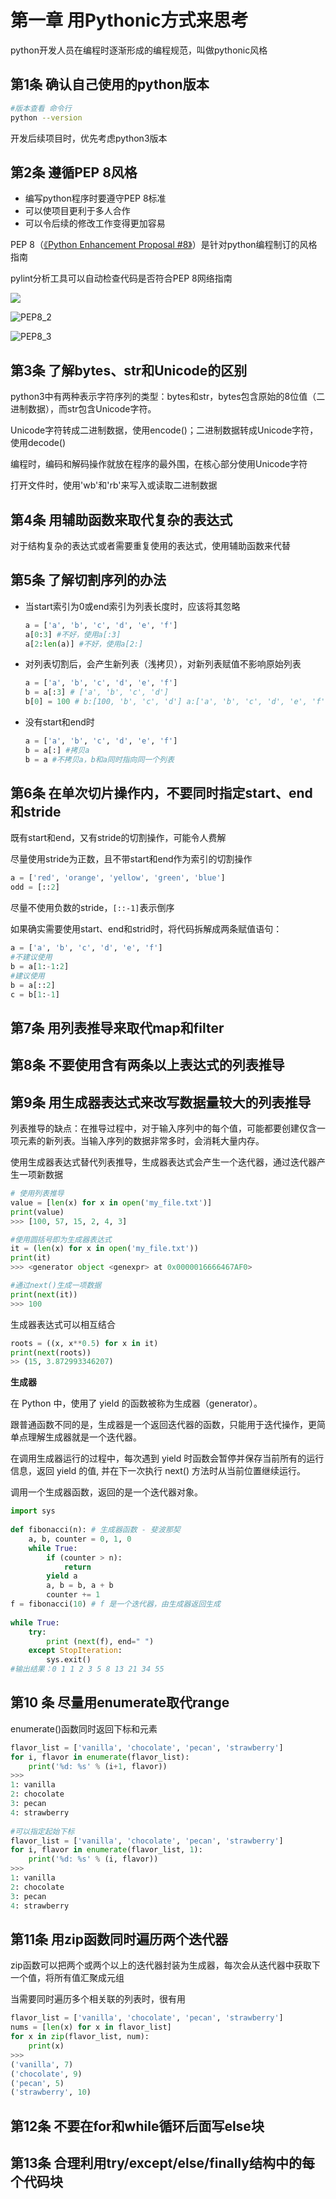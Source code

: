 # 第一章 用Pythonic方式来思考

python开发人员在编程时逐渐形成的编程规范，叫做pythonic风格

## 第1条 确认自己使用的python版本 

```bash
#版本查看 命令行
python --version
```

开发后续项目时，优先考虑python3版本

## 第2条 遵循PEP 8风格

* 编写python程序时要遵守PEP 8标准
* 可以使项目更利于多人合作
* 可以令后续的修改工作变得更加容易

PEP 8（[《Python Enhancement Proposal #8》](https://www.python.org/dev/peps/pep-0008/)）是针对python编程制订的风格指南

pylint分析工具可以自动检查代码是否符合PEP 8网络指南

![](F:\NoteBook\.gitbook\assets\PEP8_1.png)

![PEP8_2](F:\NoteBook\.gitbook\assets\PEP8_2.png)

![PEP8_3](F:\NoteBook\.gitbook\assets\PEP8_3.png)

## 第3条 了解bytes、str和Unicode的区别

python3中有两种表示字符序列的类型：bytes和str，bytes包含原始的8位值（二进制数据），而str包含Unicode字符。

Unicode字符转成二进制数据，使用encode()；二进制数据转成Unicode字符，使用decode()

编程时，编码和解码操作就放在程序的最外围，在核心部分使用Unicode字符

打开文件时，使用'wb'和'rb'来写入或读取二进制数据

## 第4条 用辅助函数来取代复杂的表达式

对于结构复杂的表达式或者需要重复使用的表达式，使用辅助函数来代替

## 第5条 了解切割序列的办法

* 当start索引为0或end索引为列表长度时，应该将其忽略

  ```python
  a = ['a', 'b', 'c', 'd', 'e', 'f']
  a[0:3] #不好，使用a[:3]
  a[2:len(a)] #不好，使用a[2:]
  ```

* 对列表切割后，会产生新列表（浅拷贝），对新列表赋值不影响原始列表

  ```python
  a = ['a', 'b', 'c', 'd', 'e', 'f']
  b = a[:3] # ['a', 'b', 'c', 'd']
  b[0] = 100 # b:[100, 'b', 'c', 'd'] a:['a', 'b', 'c', 'd', 'e', 'f']
  ```

* 没有start和end时

  ```python
  a = ['a', 'b', 'c', 'd', 'e', 'f']
  b = a[:] #拷贝a 
  b = a #不拷贝a，b和a同时指向同一个列表
  ```

## 第6条 在单次切片操作内，不要同时指定start、end和stride

既有start和end，又有stride的切割操作，可能令人费解

尽量使用stride为正数，且不带start和end作为索引的切割操作

```python
a = ['red', 'orange', 'yellow', 'green', 'blue']
odd = [::2]
```

尽量不使用负数的stride，`[::-1]`表示倒序

如果确实需要使用start、end和strid时，将代码拆解成两条赋值语句：

```python
a = ['a', 'b', 'c', 'd', 'e', 'f']
#不建议使用
b = a[1:-1:2]
#建议使用
b = a[::2]
c = b[1:-1]
```

## 第7条 用列表推导来取代map和filter

## 第8条 不要使用含有两条以上表达式的列表推导

## 第9条 用生成器表达式来改写数据量较大的列表推导

列表推导的缺点：在推导过程中，对于输入序列中的每个值，可能都要创建仅含一项元素的新列表。当输入序列的数据非常多时，会消耗大量内存。

使用生成器表达式替代列表推导，生成器表达式会产生一个迭代器，通过迭代器产生一项新数据

```python
# 使用列表推导
value = [len(x) for x in open('my_file.txt')]
print(value)
>>> [100, 57, 15, 2, 4, 3]

#使用圆括号即为生成器表达式
it = (len(x) for x in open('my_file.txt'))
print(it)
>>> <generator object <genexpr> at 0x0000016666467AF0>

#通过next()生成一项数据 
print(next(it))
>>> 100
```

生成器表达式可以相互结合

```python
roots = ((x, x**0.5) for x in it)
print(next(roots))
>> (15, 3.872993346207)
```

**生成器**

在 Python 中，使用了 yield 的函数被称为生成器（generator）。

跟普通函数不同的是，生成器是一个返回迭代器的函数，只能用于迭代操作，更简单点理解生成器就是一个迭代器。

在调用生成器运行的过程中，每次遇到 yield 时函数会暂停并保存当前所有的运行信息，返回 yield 的值, 并在下一次执行 next() 方法时从当前位置继续运行。

调用一个生成器函数，返回的是一个迭代器对象。

```python
import sys
 
def fibonacci(n): # 生成器函数 - 斐波那契
    a, b, counter = 0, 1, 0
    while True:
        if (counter > n): 
            return
        yield a
        a, b = b, a + b
        counter += 1
f = fibonacci(10) # f 是一个迭代器，由生成器返回生成
 
while True:
    try:
        print (next(f), end=" ")
    except StopIteration:
        sys.exit()
#输出结果：0 1 1 2 3 5 8 13 21 34 55
```

## 第10 条 尽量用enumerate取代range

enumerate()函数同时返回下标和元素

```python
flavor_list = ['vanilla', 'chocolate', 'pecan', 'strawberry']
for i, flavor in enumerate(flavor_list):
    print('%d: %s' % (i+1, flavor))
>>>
1: vanilla
2: chocolate
3: pecan
4: strawberry
    
#可以指定起始下标
flavor_list = ['vanilla', 'chocolate', 'pecan', 'strawberry']
for i, flavor in enumerate(flavor_list, 1):
    print('%d: %s' % (i, flavor))
>>>
1: vanilla
2: chocolate
3: pecan
4: strawberry
```

## 第11条 用zip函数同时遍历两个迭代器

zip函数可以把两个或两个以上的迭代器封装为生成器，每次会从迭代器中获取下一个值，将所有值汇聚成元组

当需要同时遍历多个相关联的列表时，很有用

```python
flavor_list = ['vanilla', 'chocolate', 'pecan', 'strawberry']
nums = [len(x) for x in flavor_list]
for x in zip(flavor_list, num):
    print(x)
>>>
('vanilla', 7)
('chocolate', 9)
('pecan', 5)
('strawberry', 10)
```

## 第12条 不要在for和while循环后面写else块

## 第13条 合理利用try/except/else/finally结构中的每个代码块









